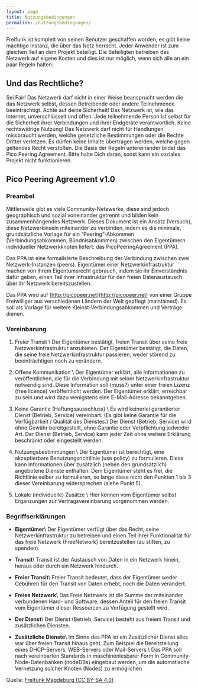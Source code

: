 ```yaml
---
layout: page
title: Nutzungsbedingungen
permalink: /nutzungsbedingungen/
---
```


Freifunk ist komplett von seinen Benutzer geschaffen worden, es gibt keine mächtige Instanz, die über das Netz herrscht. Jeder Anwender ist zum gleichen Teil an dem Projekt beteiligt. Die Beteiligten betreiben das Netzwerk auf eigene Kosten und dies ist nur möglich, wenn sich alle an ein paar Regeln halten:

## Und das Rechtliche?

Sei Fair!
Das Netzwerk darf nicht in einer Weise beansprucht werden die das Netzwerk selbst, dessen Betreibende oder andere Teilnehmende beeinträchtigt.
Achte auf deine Sicherheit!
Das Netzwerk ist, wie das Internet, unverschlüsselt und offen. Jede teilnehmende Person ist selbst für die Sicherheit ihrer Verbindungen und ihrer Endgeräte verantwortlich.
Keine rechtswidrige Nutzung!
Das Netzwerk darf nicht für Handlungen missbraucht werden, welche gesetzliche Bestimmungen oder die Rechte Dritter verletzen. Es dürfen keine Inhalte übertragen werden, welche gegen geltendes Recht verstoßen.
Die Basis der Regeln untereinander bildet das Pico Peering Agreement. Bitte halte Dich daran, sonst kann ein soziales Projekt nicht funktionieren.

## Pico Peering Agreement v1.0

### Preambel

Mittlerweile gibt es viele Community-Netzwerke, diese sind jedoch geographisch und sozial voneinander getrennt und bilden kein zusammenhängendes Netzwerk. Dieses Dokument ist ein Ansatz (Versuch), diese Netzwerkinseln miteinander zu verbinden, indem es die minimale, grundsätzliche Vorlage für ein “Peering”-Abkommen (Verbindungsabkommen, Bündnisabkommen) zwischen den Eigentümern individueller Netzwerkknoten liefert: das PicoPeeringAgreement (PPA).

Das PPA ist eine formalisierte Beschreibung der Verbindung zwischen zwei Netzwerk-Instanzen (peers). Eigentümer einer Netzwerkinfrastruktur machen von ihrem Eigentumsrecht gebrauch, indem sie ihr Einverständnis dafür geben, einen Teil ihrer Infrastruktur für den freien Datenaustausch über ihr Netzwerk bereitszustellen.

Das PPA wird auf [http://picopeer.net](http://picopeer.net) von einer Gruppe Freiwilliger aus verschiedenen Ländern der Welt gepflegt (maintained). Es soll als Vorlage für weitere Kleinst-Verbindungsabkommen und Verträge dienen.

### Vereinbarung

1. Freier Transit \\
Der Eigentümer bestätigt, freien Transit über seine freie Netzwerkinfrastruktur anzubieten.
Der Eigentümer bestätigt, die Daten, die seine freie Netzwerkinfrastruktur passieren, weder störend zu beeinträchtigen noch zu verändern.

2. Offene Kommunikation \\
Der Eigentümer erklärt, alle Informationen zu veröffentlichen, die für die Verbindung mit seiner Netzwerkinfrastruktur notwendig sind.
Diese Information soll (muss?) unter einer freien Lizenz (free licence) veröffentlicht werden.
Der Eigentümer erklärt, erreichbar zu sein und wird dazu wenigstens eine E-Mail-Adresse bekanntgeben.

3. Keine Garantie (Haftungsausschluss) \\
Es wird keinerlei garantierter Dienst (Betrieb, Service) vereinbart. (Es gibt keine Garantie für die Verfügbarkeit / Qualität des Dienstes.)
Der Dienst (Betrieb, Service) wird ohne Gewähr bereitgestellt, ohne Garantie oder Verpflichtung jedweder Art.
Der Dienst (Betrieb, Service) kann jeder Zeit ohne weitere Erklärung beschränkt oder eingestellt werden.

4. Nutzungsbestimmungen \\
Der Eigentümer ist berechtigt, eine akzeptierbare Benutzungsrichtlinie (use policy) zu formulieren.
Diese kann Informationen über zusätzlich (neben den grundsätzlich) angebotene Dienste enthalten.
Dem Eigentümer steht es frei, die Richtlinie selber zu formulieren, so lange diese nicht den Punkten 1 bis 3 dieser Vereinbarung widersprechen (siehe Punkt 5).

5. Lokale (individuelle) Zusätze \\
Hier können vom Eigentümer selbst Ergänzungen zur Vertragsvereinbarung vorgenommen werden.

### Begriffserklärungen

* **Eigentümer**\\
Der Eigentümer verfügt über das Recht, seine Netzwerkinfrastruktur zu betreiben und einen Teil ihrer Funktionalität für das freie Netzwerk (FreeNetwork) bereitzustellen (zu stiften, zu spenden).

* **Transit**\\
Transit ist der Austausch von Daten in ein Netzwerk hinein, heraus oder durch ein Netzwerk hindurch.

* **Freier Transit**\\
Freier Transit bedeutet, dass der Eigentümer weder Gebühren für den Transit von Daten erhebt, noch die Daten verändert.

* **Freies Netzwerk**\\
Das Freie Netzwerk ist die Summe der miteinander verbundenen Hard- und Software, dessen Anteil für den freien Transit vom Eigentümer dieser Ressourcen zu Verfügung gestellt wird.

* **Der Dienst**\\
Der Dienst (Betrieb, Service) besteht aus freiem Transit und zusätzlichen Diensten.

* **Zusätzliche Dienste**\\
Im Sinne des PPA ist ein Zusätzlicher Dienst alles war über freien Transit hinaus geht. Zum Beispiel die Bereitstellung eines DHCP-Servers, WEB-Servers oder Mail-Servers.\\
Das PPA soll nach vereinbarten Standards in maschinenlesbarer Form in Community-Node-Datenbanken (nodeDBs) eingebaut werden, um die automatische Vernetzung solcher Knoten (Nodes) zu ermöglichen


Quelle: [Freifunk Magdeburg (CC BY-SA 4.0)](http://md.freifunk.net)
